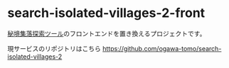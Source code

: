 # search-isolated-villages-2-front

[秘境集落探索ツール](https://search-isolated-villages-2.herokuapp.com/)のフロントエンドを置き換えるプロジェクトです。

現サービスのリポジトリはこちら
https://github.com/ogawa-tomo/search-isolated-villages-2
